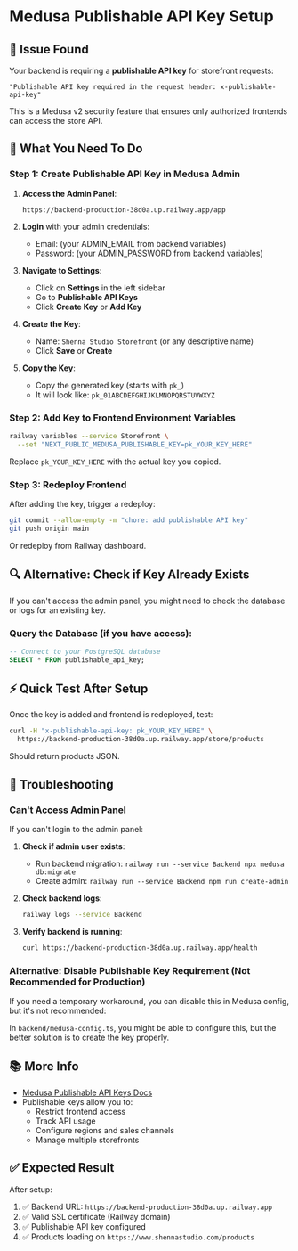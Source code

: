 # Medusa Publishable API Key Setup

## 🔑 Issue Found

Your backend is requiring a **publishable API key** for storefront requests:

```
"Publishable API key required in the request header: x-publishable-api-key"
```

This is a Medusa v2 security feature that ensures only authorized frontends can access the store API.

## 🎯 What You Need To Do

### Step 1: Create Publishable API Key in Medusa Admin

1. **Access the Admin Panel**:
   ```
   https://backend-production-38d0a.up.railway.app/app
   ```

2. **Login** with your admin credentials:
   - Email: (your ADMIN_EMAIL from backend variables)
   - Password: (your ADMIN_PASSWORD from backend variables)

3. **Navigate to Settings**:
   - Click on **Settings** in the left sidebar
   - Go to **Publishable API Keys**
   - Click **Create Key** or **Add Key**

4. **Create the Key**:
   - Name: `Shenna Studio Storefront` (or any descriptive name)
   - Click **Save** or **Create**

5. **Copy the Key**:
   - Copy the generated key (starts with `pk_`)
   - It will look like: `pk_01ABCDEFGHIJKLMNOPQRSTUVWXYZ`

### Step 2: Add Key to Frontend Environment Variables

```bash
railway variables --service Storefront \
  --set "NEXT_PUBLIC_MEDUSA_PUBLISHABLE_KEY=pk_YOUR_KEY_HERE"
```

Replace `pk_YOUR_KEY_HERE` with the actual key you copied.

### Step 3: Redeploy Frontend

After adding the key, trigger a redeploy:

```bash
git commit --allow-empty -m "chore: add publishable API key"
git push origin main
```

Or redeploy from Railway dashboard.

## 🔍 Alternative: Check if Key Already Exists

If you can't access the admin panel, you might need to check the database or logs for an existing key.

### Query the Database (if you have access):

```sql
-- Connect to your PostgreSQL database
SELECT * FROM publishable_api_key;
```

## ⚡ Quick Test After Setup

Once the key is added and frontend is redeployed, test:

```bash
curl -H "x-publishable-api-key: pk_YOUR_KEY_HERE" \
  https://backend-production-38d0a.up.railway.app/store/products
```

Should return products JSON.

## 🛟 Troubleshooting

### Can't Access Admin Panel

If you can't login to the admin panel:

1. **Check if admin user exists**:
   - Run backend migration: `railway run --service Backend npx medusa db:migrate`
   - Create admin: `railway run --service Backend npm run create-admin`

2. **Check backend logs**:
   ```bash
   railway logs --service Backend
   ```

3. **Verify backend is running**:
   ```bash
   curl https://backend-production-38d0a.up.railway.app/health
   ```

### Alternative: Disable Publishable Key Requirement (Not Recommended for Production)

If you need a temporary workaround, you can disable this in Medusa config, but it's not recommended:

In `backend/medusa-config.ts`, you might be able to configure this, but the better solution is to create the key properly.

## 📚 More Info

- [Medusa Publishable API Keys Docs](https://docs.medusajs.com/api/store)
- Publishable keys allow you to:
  - Restrict frontend access
  - Track API usage
  - Configure regions and sales channels
  - Manage multiple storefronts

## ✅ Expected Result

After setup:
1. ✅ Backend URL: `https://backend-production-38d0a.up.railway.app`
2. ✅ Valid SSL certificate (Railway domain)
3. ✅ Publishable API key configured
4. ✅ Products loading on `https://www.shennastudio.com/products`
